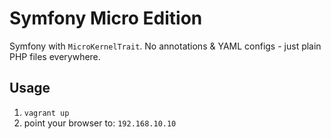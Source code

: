 Symfony Micro Edition
=====================

Symfony with `MicroKernelTrait`. No annotations & YAML configs - just plain PHP
files everywhere.

Usage
-----

1. `vagrant up`
2. point your browser to: `192.168.10.10`
